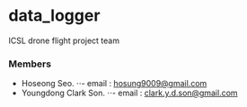 # data_logger

ICSL drone flight project team

### Members ###
+ Hoseong Seo.
⋅⋅- email : hosung9009@gmail.com
+ Youngdong Clark Son.
⋅⋅- email : clark.y.d.son@gmail.com
